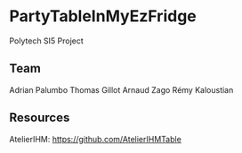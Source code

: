 # PartyTableInMyEzFridge
Polytech SI5 Project

## Team

Adrian Palumbo
Thomas Gillot
Arnaud Zago
Rémy Kaloustian

## Resources

AtelierIHM:
https://github.com/AtelierIHMTable
